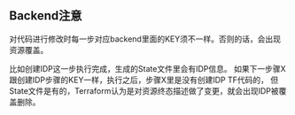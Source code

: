 ## Backend注意
对代码进行修改时每一步对应backend里面的KEY须不一样。否则的话，会出现资源覆盖。

比如创建IDP这一步执行完成，生成的State文件里会有IDP信息。
如果下一步骤X跟创建IDP步骤的KEY一样，执行之后，步骤X里是没有创建IDP TF代码的，
但State文件是有的，Terraform认为是对资源终态描述做了变更，就会出现IDP被覆盖删除。
